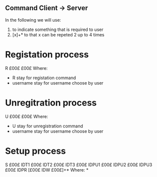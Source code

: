 ## Command Client -> Server
In the following we will use:
1. <x> to indicate something that is required to user 
2. [x]+* to that x can be repeted 2 up to 4 times
# Registation process
R £00£ <username> £00£
Where:
* R stay for registation command
* username stay for username choose by user
# Unregitration process
U £00£ <username> £00£
Where:
* U stay for unregistration command
* username stay for username choose by user
# Setup process
S £00£ IDT1 £00£ IDT2 £00£ IDT3 £00£ IDPU1 £00£ IDPU2 £00£ IDPU3 £00£ IDPR [£00£ IDW £00£]+*
Where:
* 
